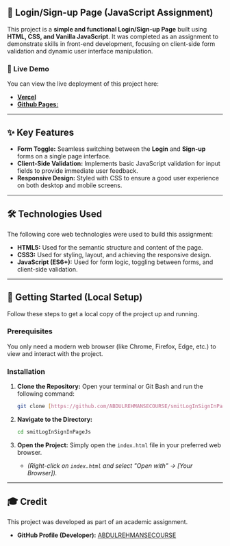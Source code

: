 ## 🌟 Login/Sign-up Page (JavaScript Assignment)

This project is a **simple and functional Login/Sign-up Page** built using **HTML, CSS, and Vanilla JavaScript**. It was completed as an assignment to demonstrate skills in front-end development, focusing on client-side form validation and dynamic user interface manipulation.

### 🔗 Live Demo
You can view the live deployment of this project here:
* [**Vercel**](https://smitloginsigninpagejs.vercel.app/)
* [**Github Pages:**](https://abdulrehmansecourse.github.io/smitLogInSignInPageJs)

***

## ✨ Key Features

* **Form Toggle:** Seamless switching between the **Login** and **Sign-up** forms on a single page interface.
* **Client-Side Validation:** Implements basic JavaScript validation for input fields to provide immediate user feedback.
* **Responsive Design:** Styled with CSS to ensure a good user experience on both desktop and mobile screens.

***

## 🛠️ Technologies Used

The following core web technologies were used to build this assignment:

* **HTML5:** Used for the semantic structure and content of the page.
* **CSS3:** Used for styling, layout, and achieving the responsive design.
* **JavaScript (ES6+):** Used for form logic, toggling between forms, and client-side validation.

***

## 🚀 Getting Started (Local Setup)

Follow these steps to get a local copy of the project up and running.

### Prerequisites

You only need a modern web browser (like Chrome, Firefox, Edge, etc.) to view and interact with the project.

### Installation

1.  **Clone the Repository:** Open your terminal or Git Bash and run the following command:
    ```bash
    git clone [https://github.com/ABDULREHMANSECOURSE/smitLogInSignInPageJs.git](https://github.com/ABDULREHMANSECOURSE/smitLogInSignInPageJs.git)
    ```

2.  **Navigate to the Directory:**
    ```bash
    cd smitLogInSignInPageJs
    ```

3.  **Open the Project:** Simply open the `index.html` file in your preferred web browser.
    * *(Right-click on `index.html` and select "Open with" -> [Your Browser]).*

***

## 🎓 Credit

This project was developed as part of an academic assignment.


* **GitHub Profile (Developer):** [ABDULREHMANSECOURSE](https://github.com/ABDULREHMANSECOURSE)